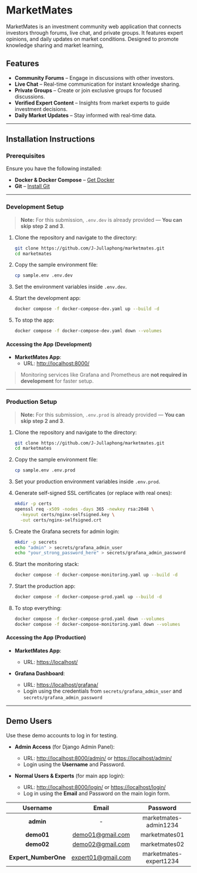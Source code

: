 # MarketMates

MarketMates is an investment community web application that connects investors
through forums, live chat, and private groups. It features expert opinions, 
and daily updates on market conditions. Designed to promote knowledge sharing and market learning,

## Features

- **Community Forums** – Engage in discussions with other investors.
- **Live Chat** – Real-time communication for instant knowledge sharing.
- **Private Groups** – Create or join exclusive groups for focused discussions.
- **Verified Expert Content** – Insights from market experts to guide investment decisions.
- **Daily Market Updates** – Stay informed with real-time data.

---

## Installation Instructions

### Prerequisites

Ensure you have the following installed:

- **Docker & Docker Compose** – [Get Docker](https://www.docker.com/)
- **Git** – [Install Git](https://git-scm.com/)

---

### Development Setup

> **Note:** For this submission, `.env.dev` is already provided — **You can skip step 2 and 3**.

1. Clone the repository and navigate to the directory:

    ```bash
    git clone https://github.com/J-Jullaphong/marketmates.git
    cd marketmates
    ```

2. Copy the sample environment file:

    ```bash
    cp sample.env .env.dev
    ```

3. Set the environment variables inside `.env.dev`.

4. Start the development app:

    ```bash
    docker compose -f docker-compose-dev.yaml up --build -d
    ```

5. To stop the app:

    ```bash
    docker compose -f docker-compose-dev.yaml down --volumes
    ```

#### Accessing the App (Development)

- **MarketMates App**:
    - URL: [http://localhost:8000/](http://localhost:8000/)

> Monitoring services like Grafana and Prometheus are **not required in development** for faster setup.

---

### Production Setup

> **Note:** For this submission, `.env.prod` is already provided — **You can skip step 2 and 3**.

1. Clone the repository and navigate to the directory:

    ```bash
    git clone https://github.com/J-Jullaphong/marketmates.git
    cd marketmates
    ```

2. Copy the sample environment file:

    ```bash
    cp sample.env .env.prod
    ```

3. Set your production environment variables inside `.env.prod`.

4. Generate self-signed SSL certificates (or replace with real ones):

    ```bash
    mkdir -p certs
    openssl req -x509 -nodes -days 365 -newkey rsa:2048 \
      -keyout certs/nginx-selfsigned.key \
      -out certs/nginx-selfsigned.crt
    ```

5. Create the Grafana secrets for admin login:

    ```bash
    mkdir -p secrets
    echo "admin" > secrets/grafana_admin_user
    echo "your_strong_password_here" > secrets/grafana_admin_password
    ```

6. Start the monitoring stack:

    ```bash
    docker compose -f docker-compose-monitoring.yaml up --build -d
    ```

7. Start the production app:

    ```bash
    docker compose -f docker-compose-prod.yaml up --build -d
    ```

8. To stop everything:

    ```bash
    docker compose -f docker-compose-prod.yaml down --volumes
    docker compose -f docker-compose-monitoring.yaml down --volumes
    ```

#### Accessing the App (Production)

- **MarketMates App**:
    - URL: [https://localhost/](https://localhost/)

- **Grafana Dashboard**:
    - URL: [https://localhost/grafana/](https://localhost/grafana/)
    - Login using the credentials from `secrets/grafana_admin_user`
      and `secrets/grafana_admin_password`

---

## Demo Users

Use these demo accounts to log in for testing.

- **Admin Access** (for Django Admin Panel):  
  - URL: [http://localhost:8000/admin/](http://localhost:8000/admin/) or [https://localhost/admin/](https://localhost/admin/)
  - Login using the **Username** and Password.

- **Normal Users & Experts** (for main app login):  
  - URL: [http://localhost:8000/login/](http://localhost:8000/login/) or [https://localhost/login/](https://localhost/login/)
  - Log in using the **Email** and Password on the main login form.

|       Username       |       Email        |        Password        | 
|:--------------------:|:------------------:|:----------------------:|
|      **admin**       |         -          | marketmates-admin1234  |
|      **demo01**      |  demo01@gmail.com  |     marketmates01      |
|      **demo02**      |  demo02@gmail.com  |     marketmates02      |
| **Expert_NumberOne** | expert01@gmail.com | marketmates-expert1234 |
